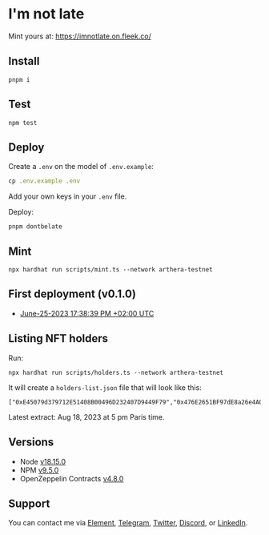 # I'm not late

Mint yours at: https://imnotlate.on.fleek.co/

## Install

```
pnpm i
```

## Test

```
npm test
```

## Deploy

Create a `.env` on the model of `.env.example`:

```js
cp .env.example .env
```

Add your own keys in your `.env` file. 

Deploy:

```
pnpm dontbelate
```

## Mint

```
npx hardhat run scripts/mint.ts --network arthera-testnet
```

## First deployment (v0.1.0)

- [June-25-2023 17:38:39 PM +02:00 UTC](https://explorer-test.arthera.net/address/0xe2c7afe278BD3B60798208F84281A4e4733d1688)

## Listing NFT holders

Run: 

```
npx hardhat run scripts/holders.ts --network arthera-testnet
```

It will create a `holders-list.json` file that will look like this: 

```
["0xE45079d379712E51408B00496D232407D9449F79","0x476E2651BF97dE8a26e4A05a9c8e00A6EFa1390c","0x9A4EA840a38bcfb341950e754d939DdE82b3d35b"]
```

Latest extract: Aug 18, 2023 at 5 pm Paris time.

## Versions

- Node [v18.15.0](https://nodejs.org/uk/blog/release/v18.15.0/)
- NPM [v9.5.0](https://github.com/npm/cli/releases/tag/v9.5.0)
- OpenZeppelin Contracts [v4.8.0](https://github.com/OpenZeppelin/openzeppelin-contracts/releases/tag/v4.8.0)

## Support

You can contact me via [Element](https://matrix.to/#/@julienbrg:matrix.org), [Telegram](https://t.me/julienbrg), [Twitter](https://twitter.com/julienbrg), [Discord](https://discord.com/invite/uSxzJp3J76), or [LinkedIn](https://www.linkedin.com/in/julienberanger/).